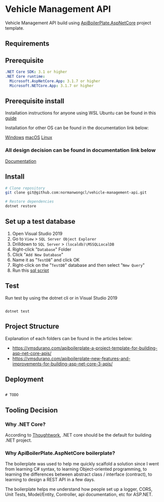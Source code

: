 # Vehicle Management API

Vehicle Management API build using [ApiBoilerPlate.AspNetCore](https://github.com/proudmonkey/ApiBoilerPlate) project template.

## Requirements

## Prerequisite

```yaml
.NET Core SDK: 3.1 or higher
.NET Core runtime:
  Microsoft.AspNetCore.App: 3.1.7 or higher
  Microsoft.NETCore.App: 3.1.7 or higher
```

## Prerequisite install

Installation instructions for anyone using WSL Ubuntu can be found in this [guide](https://ubuntu.com/blog/creating-cross-platform-applications-with-net-on-ubuntu-on-wsl)

Installation for other OS can be found in the documentation link below:

[Windows](https://docs.microsoft.com/en-us/dotnet/core/install/windows?tabs=netcore31)
[macOS](https://docs.microsoft.com/en-us/dotnet/core/install/macos)
[Linux](https://docs.microsoft.com/en-us/dotnet/core/install/linux)

### All design decision can be found in documentation link below

[Documentation]()

## Install

```bash
# Clone repository
git clone git@github.com:normanwongcl/vehicle-management-api.git

# Restore dependencies
dotnet restore

```

## Set up a test database

1. Open Visual Studio 2019
2. Go to `View` > `SQL Server Object Explorer`
3. Drilldown to `SQL Server` > `(localdb)\MSSQLLocalDB`
4. Right-click "`Database`" Folder
5. Click "`Add New Database`"
6. Name it as "`TestDB`" and click OK
7. Right-click on the "`TestDB`" database and then select "`New Query`"
8. Run this [sql script](TestDB.sql)

## Test

Run test by using the dotnet cli or in Visual Studio 2019

```

dotnet test

```

## Project Structure

Explanation of each folders can be found in the articles below:

- https://vmsdurano.com/apiboilerplate-a-project-template-for-building-asp-net-core-apis/
- https://vmsdurano.com/apiboilerplate-new-features-and-improvements-for-building-asp-net-core-3-apis/

## Deployment

```

# TODO

```

## Tooling Decision

### Why .NET Core?

According to [Thoughtwork](https://www.thoughtworks.com/radar/platforms/net-core), .NET core should be the default for building .NET project.

### Why ApiBoilerPlate.AspNetCore boilerplate?

The boilerplate was used to help me quickly scalfold a solution since I went from learning C# syntax, to learning Object-oriented programming, to learning the differences between abstract class / interface (contract), to learning to design a REST API in a few days.

The boilerplate helps me understand how people set up a logger, CORS, Unit Tests, Model/Entity, Controller, api documentation, etc for ASP.NET.

